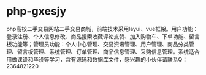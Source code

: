 # php-gxesjy
php高校二手交易网站二手交易商城，前端技术采用layui、vue框架。用户功能：登录注册、个人信息修改、商品搜索收藏评论点赞、加入购物车、下单功能、留言板功能等；管理员功能：个人中心管理、交易资讯管理、用户管理、商品分类管理、留言板管理、系统管理、订单管理、商品信息管理、采购信息管理。系统适合用做课设和毕设等学习，含有源码和数据库文件，感兴趣的小伙伴请联系Q：2364821220
